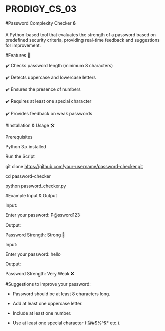 # PRODIGY_CS_03

#Password Complexity Checker 🔒

A Python-based tool that evaluates the strength of a password based on predefined security criteria, providing real-time feedback and suggestions for improvement.

#Features 🚀

✔️ Checks password length (minimum 8 characters)

✔️ Detects uppercase and lowercase letters

✔️ Ensures the presence of numbers

✔️ Requires at least one special character

✔️ Provides feedback on weak passwords

#Installation & Usage 🛠️

Prerequisites

Python 3.x installed

Run the Script

git clone https://github.com/your-username/password-checker.git

cd password-checker

python password_checker.py

#Example Input & Output

Input:

Enter your password: P@ssword123

Output:

Password Strength: Strong 💪

Input:

Enter your password: hello

Output:

Password Strength: Very Weak ❌

#Suggestions to improve your password:

- Password should be at least 8 characters long.

- Add at least one uppercase letter.

- Include at least one number.

- Use at least one special character (!@#$%^&* etc.).
